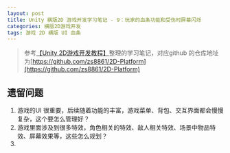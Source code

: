 ```yaml
---
layout: post
title: Unity 横版2D 游戏开发学习笔记 - 9：玩家的血条功能和受伤时屏幕闪烁
categories: 横版2D游戏开发
tags: 游戏 2D 横版 UI 血条 
---
```


>参考[【Unity 2D游戏开发教程】](https://www.bilibili.com/video/BV1sE411L7kV)整理的学习笔记，对应github 的仓库地址为[https://github.com/zs8861/2D-Platform](https://github.com/zs8861/2D-Platform)


## 遗留问题

1. 游戏的UI 很重要，后续随着功能的丰富，游戏菜单、背包、交互界面都会慢慢复杂，这个要怎么管理好？
2. 游戏里面涉及到很多特效，角色相关的特效、敌人相关特效、场景中物品特效、屏幕效果等，这些怎么规划？
3. 